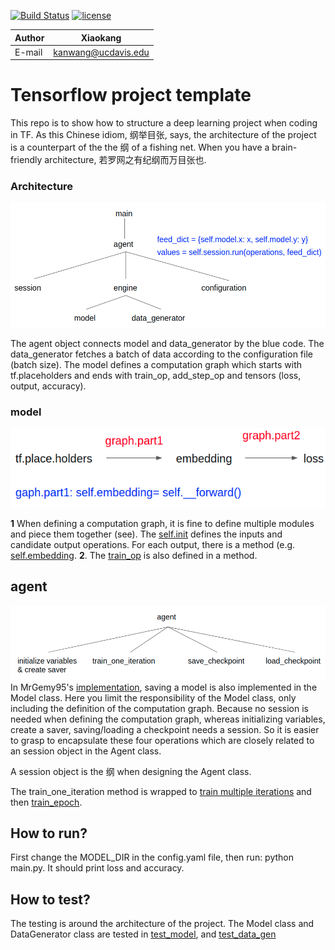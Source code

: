 [![Build Status](https://travis-ci.org/raghakot/keras-resnet.svg?branch=master)](https://github.com/YunYang1994/SphereFace)
[![license](https://img.shields.io/github/license/mashape/apistatus.svg?maxAge=2592000)](https://github.com/YunYang1994/SphereFace/blob/master/LICENSE)

|Author|Xiaokang|
|---|---
|E-mail|kanwang@ucdavis.edu

Tensorflow project template
===========================
This repo is to show how to structure a deep learning project when coding in TF.
As this Chinese idiom, 纲举目张, says, the architecture of the project is a counterpart of the
the 纲 of a fishing net. When you have a brain-friendly architecture, 若罗网之有纪纲而万目张也.
### Architecture
![alt text](./imgs/architecture.png "architecture")

The agent object connects model and data_generator by the blue code. The data_generator
fetches a batch of data according to the configuration file (batch size). The model defines
a computation graph which starts with tf.placeholders and ends with train_op, add_step_op and tensors (loss, output, accuracy).

### model
![alt_text](./imgs/model.png "model")


**1** When defining a computation graph, it is fine to define multiple modules and piece them together (see). The [self.init](https://github.com/wmmxk/Deep-learning/blob/014fb3527020fd67edbefbe18f74d5dfe4c971d1/application/tf_project_template/src/engine/module/model.py#L7) defines the inputs
and candidate output operations. For each output, there is a method (e.g. [self.embedding](https://github.com/wmmxk/Deep-learning/blob/014fb3527020fd67edbefbe18f74d5dfe4c971d1/application/tf_project_template/src/engine/module/model.py#L14).
**2**. The [train_op](https://github.com/wmmxk/Deep-learning/blob/014fb3527020fd67edbefbe18f74d5dfe4c971d1/application/tf_project_template/src/engine/module/model.py#L78) is also defined in a method.

## agent
![alt_text](./imgs/agent.png "agent")
In MrGemy95's [implementation](https://github.com/MrGemy95/Tensorflow-Project-Template/blob/97adc2c3aa53c230425e3956379441a7704bf728/base/base_model.py), saving 
a model is also implemented in the Model class. Here you limit the responsibility of the Model class, only including the definition of the computation graph. Because no session is needed 
when defining the computation graph, whereas initializing variables, create a saver, saving/loading a checkpoint needs a session. So it is easier to grasp to encapsulate these four operations which are closely related to an session object in the Agent class.

A session object is the 纲 when designing the Agent class.

The train_one_iteration method is wrapped to [train multiple iterations](https://github.com/wmmxk/Deep-learning/blob/014fb3527020fd67edbefbe18f74d5dfe4c971d1/application/tf_project_template/src/engine/agent.py#L26) and then [train_epoch](https://github.com/wmmxk/Deep-learning/blob/014fb3527020fd67edbefbe18f74d5dfe4c971d1/application/tf_project_template/src/engine/agent.py#L18).

## How to run?
First change the MODEL_DIR in the config.yaml file, 
then run: 
python main.py.
It should print loss and accuracy.

## How to test?
The testing is around the architecture of the project. The Model class and DataGenerator class are tested in [test_model](https://github.com/wmmxk/Deep-learning/blob/014fb3527020fd67edbefbe18f74d5dfe4c971d1/application/tf_project_template/test/test_model.py#L7), and [test_data_gen](https://github.com/wmmxk/Deep-learning/blob/014fb3527020fd67edbefbe18f74d5dfe4c971d1/application/tf_project_template/test/test_data_gen.py#L4)

